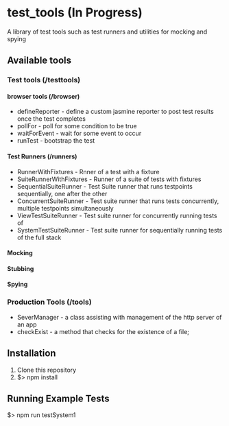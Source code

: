 # test_tools (In Progress)
A library of test tools such as test runners and utilities for mocking and spying

## Available tools
### Test tools (/testtools)
#### browser tools (/browser)
* defineReporter - define a custom jasmine reporter to post test results once the test completes
* pollFor - poll for some condition to be true
* waitForEvent - wait for some event to occur
* runTest - bootstrap the test
#### Test Runners (/runners)
* RunnerWithFixtures - Rnner of a test with a fixture
* SuiteRunnerWithFixtures - Runner of a suite of tests with fixtures
* SequentialSuiteRunner - Test Suite runner that runs testpoints sequentially, one after the other
* ConcurrentSuiteRunner - Test suite runner that runs tests concurrently, multiple testpoints simultaneously
* ViewTestSuiteRunner - Test suite runner for concurrently running tests of 
* SystemTestSuiteRunner - Test suite runner for sequentially running tests of the full stack
#### Mocking
#### Stubbing
#### Spying
### Production Tools (/tools)
* SeverManager - a class assisting with management of the http server of an app
* checkExist - a method that checks for the existence of a file;

## Installation 
1. Clone this repository
2. $> npm install

## Running Example Tests
$> npm run testSystem1
